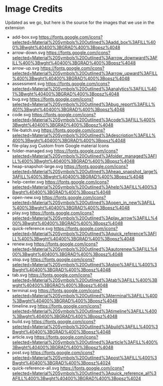 # Image Credits

Updated as we go, but here is the source for the images that we use in the extension

- add-box.svg
  https://fonts.google.com/icons?selected=Material%20Symbols%20Outlined%3Aadd_box%3AFILL%400%3Bwght%40400%3BGRAD%400%3Bopsz%4048
- arrow-down.svg
  https://fonts.google.com/icons?selected=Material%20Symbols%20Outlined%3Aarrow_downward%3AFILL%400%3Bwght%40400%3BGRAD%400%3Bopsz%4048
- arrow-up.svg
  https://fonts.google.com/icons?selected=Material%20Symbols%20Outlined%3Aarrow_upward%3AFILL%400%3Bwght%40400%3BGRAD%400%3Bopsz%4048
- assessment.svg
  https://fonts.google.com/icons?selected=Material%20Symbols%20Outlined%3Aanalytics%3AFILL%401%3Bwght%40400%3BGRAD%400%3Bopsz%4048
- bug.svg
  https://fonts.google.com/icons?selected=Material%20Symbols%20Outlined%3Abug_report%3AFILL%401%3Bwght%40400%3BGRAD%400%3Bopsz%4048
- code.svg
  https://fonts.google.com/icons?selected=Material%20Symbols%20Outlined%3Acode%3AFILL%400%3Bwght%40400%3BGRAD%400%3Bopsz%4048
- file-batch.svg
  https://fonts.google.com/icons?selected=Material%20Symbols%20Outlined%3Adescription%3AFILL%400%3Bwght%40400%3BGRAD%400%3Bopsz%4048
- file-play.svg
  Custom from Google material Icons
- folder-managed.svg
  https://fonts.google.com/icons?selected=Material%20Symbols%20Outlined%3Afolder_managed%3AFILL%400%3Bwght%40400%3BGRAD%400%3Bopsz%4048
- heap-snapshot-large.svg
  https://fonts.google.com/icons?selected=Material%20Symbols%20Outlined%3Aheap_snapshot_large%3AFILL%400%3Bwght%40400%3BGRAD%400%3Bopsz%4048
- help-center.svg
  https://fonts.google.com/icons?selected=Material%20Symbols%20Outlined%3Ahelp%3AFILL%400%3Bwght%40400%3BGRAD%400%3Bopsz%4048
- open-new.svg
  https://fonts.google.com/icons?selected=Material%20Symbols%20Outlined%3Aopen_in_new%3AFILL%400%3Bwght%40400%3BGRAD%400%3Bopsz%4048
- play.svg
  https://fonts.google.com/icons?selected=Material%20Symbols%20Outlined%3Aplay_arrow%3AFILL%400%3Bwght%40400%3BGRAD%400%3Bopsz%4048
- quick-reference.svg
  https://fonts.google.com/icons?selected=Material%20Symbols%20Outlined%3Aquick_reference%3AFILL%400%3Bwght%40400%3BGRAD%400%3Bopsz%4048
- renew.svg
  https://fonts.google.com/icons?selected=Material%20Symbols%20Outlined%3Aautorenew%3AFILL%400%3Bwght%40400%3BGRAD%400%3Bopsz%4048
- stop.svg
  https://fonts.google.com/icons?selected=Material%20Symbols%20Outlined%3Astop%3AFILL%400%3Bwght%40400%3BGRAD%400%3Bopsz%4048
- tab.svg
  https://fonts.google.com/icons?selected=Material%20Symbols%20Outlined%3Atab%3AFILL%400%3Bwght%40400%3BGRAD%400%3Bopsz%4048
- terminal.svg
  https://fonts.google.com/icons?selected=Material%20Symbols%20Outlined%3Aterminal%3AFILL%400%3Bwght%40400%3BGRAD%400%3Bopsz%4048
- timeline.svg
  https://fonts.google.com/icons?selected=Material%20Symbols%20Outlined%3Atimeline%3AFILL%400%3Bwght%40400%3BGRAD%400%3Bopsz%4048
- build.svg
  https://fonts.google.com/icons?selected=Material%20Symbols%20Outlined%3Abuild%3AFILL%400%3Bwght%40400%3BGRAD%400%3Bopsz%4048
- article.svg
  https://fonts.google.com/icons?selected=Material%20Symbols%20Outlined%3Aarticle%3AFILL%400%3Bwght%40400%3BGRAD%400%3Bopsz%4048
- post.svg
  https://fonts.google.com/icons?selected=Material%20Symbols%20Outlined%3Apost%3AFILL%400%3Bwght%40400%3BGRAD%400%3Bopsz%4024
- quick-reference-all.svg
  https://fonts.google.com/icons?selected=Material%20Symbols%20Outlined%3Aquick_reference_all%3AFILL%400%3Bwght%40400%3BGRAD%400%3Bopsz%4024